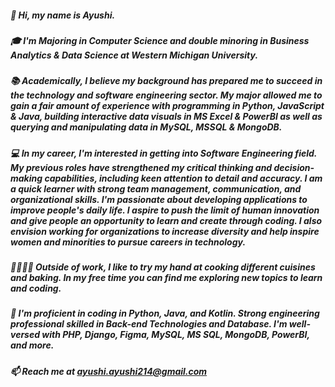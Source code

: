 ##### 👋 Hi, my name is Ayushi.

##### 🎓 I'm Majoring in Computer Science and double minoring in Business Analytics & Data Science at Western Michigan University. 

##### 📚 Academically, I believe my background has prepared me to succeed in the technology and software engineering sector. My major allowed me to gain a fair amount of experience with programming in Python, JavaScript & Java, building interactive data visuals in MS Excel & PowerBI as well as querying and manipulating data in MySQL, MSSQL & MongoDB. 

##### 💻 In my career, I'm interested in getting into Software Engineering field. My previous roles have strengthened my critical thinking and decision-making capabilities, including keen attention to detail and accuracy. I am a quick learner with strong team management, communication, and organizational skills. I'm passionate about developing applications to improve people's daily life. I aspire to push the limit of human innovation and give people an opportunity to learn and create through coding.  I also envision working for organizations to increase diversity and help inspire women and minorities to pursue careers in technology. 

##### 👩‍🍳👩‍💻 Outside of work, I like to try my hand at cooking different cuisines and baking. In my free time you can find me exploring new topics to learn and coding.

##### 💪 I'm proficient in coding in Python, Java, and Kotlin. Strong engineering professional skilled in Back-end Technologies and Database. I'm well-versed with PHP, Django, Figma, MySQL, MS SQL, MongoDB, PowerBI, and more.

##### 📫 Reach me at ayushi.ayushi214@gmail.com 





<!--
**Ayushi0321/Ayushi0321** is a ✨ _special_ ✨ repository because its `README.md` (this file) appears on your GitHub profile.

Here are some ideas to get you started:

- 🔭 I’m currently working on ...
- 🌱 I’m currently learning ...
- 👯 I’m looking to collaborate on ...
- 🤔 I’m looking for help with ...
- 💬 Ask me about ...
- 📫 How to reach me: ...
- 😄 Pronouns: ...
- ⚡ Fun fact: ...
-->
